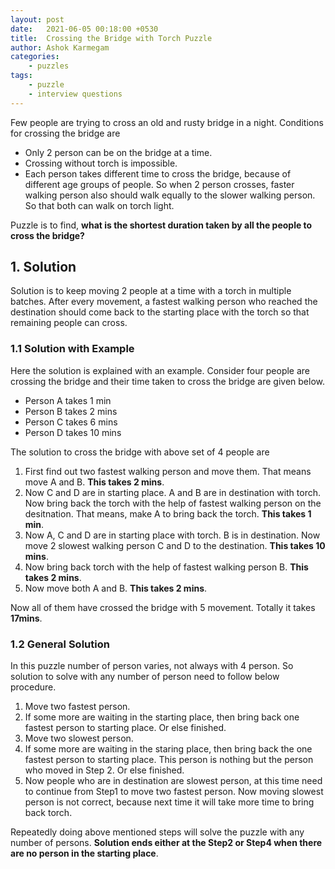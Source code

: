 ```yaml
---
layout: post
date:   2021-06-05 00:18:00 +0530
title:  Crossing the Bridge with Torch Puzzle
author: Ashok Karmegam
categories:
    - puzzles
tags:
    - puzzle
    - interview questions
---
```


Few people are trying to cross an old and rusty bridge in a night. Conditions
for crossing the bridge are
- Only 2 person can be on the bridge at a time.
- Crossing without torch is impossible.
- Each person takes different time to cross the bridge, because of different
age groups of people. So when 2 person crosses, faster walking person also
should walk equally to the slower walking person. So that both can walk on torch
light.

Puzzle is to find, **what is the shortest duration taken by all the people to
cross the bridge?**

## 1. Solution
Solution is to keep moving 2 people at a time with a torch in multiple batches.
After every movement, a fastest walking person who reached the destination
should come back to the starting place with the torch so that remaining people
can cross.

### 1.1 Solution with Example
Here the solution is explained with an example.
Consider four people are crossing the bridge and their time taken
to cross the bridge are given below.
- Person A takes 1 min
- Person B takes 2 mins
- Person C takes 6 mins
- Person D takes 10 mins

The solution to cross the bridge with above set of 4 people are
1. First find out two fastest walking person and move them. That means move A
and B. **This takes 2 mins**.
2. Now C and D are in starting place. A and B are in destination with torch.
Now bring back the torch with the help of fastest walking person on the
desitnation. That means, make A to bring back the torch. **This takes 1 min**.
3. Now A, C and D are in starting place with torch. B is in destination.
Now move 2 slowest walking person C and D to the destination. **This takes 10
mins**.
4. Now bring back torch with the help of fastest walking person B. **This takes
2 mins**.
5. Now move both A and B. **This takes 2 mins**.

Now all of them have crossed the bridge with 5 movement. Totally it takes
**17mins**.

### 1.2 General Solution
In this puzzle number of person varies, not always with 4 person. So solution
to solve with any number of person need to follow below procedure.
1. Move two fastest person.
2. If some more are waiting in the starting place, then bring back one fastest
person to starting place. Or else finished.
3. Move two slowest person.
4. If some more are waiting in the staring place, then bring back the one
fastest person to starting place. This person is nothing but the person who
moved in Step 2. Or else finished.
5. Now people who are in destination are slowest person, at this time need to
continue from Step1 to move two fastest person. Now moving slowest person is
not correct, because next time it will take more time to bring back torch.

Repeatedly doing above mentioned steps will solve the puzzle with any number of
persons. **Solution ends either at the Step2 or Step4 when there are no person
in the starting place**.
